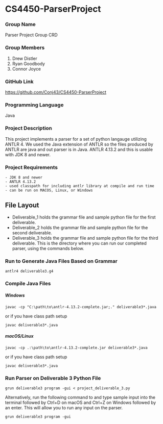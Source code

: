 # CS4450-ParserProject

### Group Name

Parser Project Group CRD

### Group Members

1. Drew Distler
2. Ryan Goodbody
3. Connor Joyce

### GitHub Link

https://github.com/Conj43/CS4450-ParserProject

### Programming Language

Java

### Project Description

This project implements a parser for a set of python langauge utilizing ANTLR 4. We used the Java extension of ANTLR so the files produced by ANTLR are java and out parser is in Java.
ANTLR 4.13.2 and this is usable with JDK 8 and newer.



### Project Requirements

    - JDK 8 and newer
    - ANTLR 4.13.2
    - used classpath for including antlr library at compile and run time
    - can be run on MACOS, Linux, or Windows

## File Layout
- Deliverable_1 holds the grammar file and sample python file for the first deliverable.
- Deliverable_2 holds the grammar file and sample python file for the second deliverable.
- Deliverable_3 holds the grammar file and sample python file for the third deliverable. This is the directory where you can run our completed parser, using the commands below.

### Run to Generate Java Files Based on Grammar 

```console
antlr4 deliverable3.g4
```

### Compile Java Files

##### Windows 
```console
javac -cp "C:\path\to\antlr-4.13.2-complete.jar;." deliverable3*.java
```
or if you have class path setup
```console
javac deliverable3*.java
```
##### macOS/Linux
```console
javac -cp .:\path\to\antlr-4.13.2-complete.jar deliverable3*.java
```
or if you have class path setup
```console
javac deliverable3*.java
```
### Run Parser on Deliverable 3 Python File
```console
grun deliverable3 program -gui < project_deliverable_3.py
```

Alternatively, run the following command to and type sample input into the terminal followed by Ctrl+D on macOS and Ctrl+Z on Windows followed by an enter. This will allow you to run any input on the parser.
```console
grun deliverable3 program -gui
```


